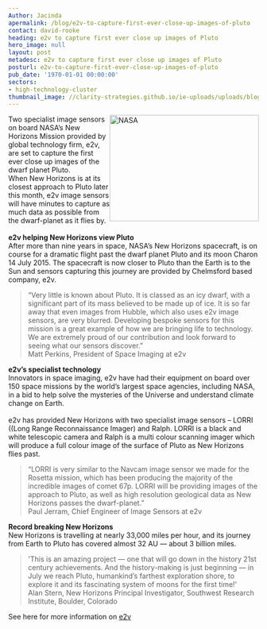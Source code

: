 ```yaml
---
Author: Jacinda
apermalink: /blog/e2v-to-capture-first-ever-close-up-images-of-pluto
contact: david-rooke
heading: e2v to capture first ever close up images of Pluto
hero_image: null
layout: post
metadesc: e2v to capture first ever close up images of Pluto
posturl: e2v-to-capture-first-ever-close-up-images-of-pluto
pub_date: '1970-01-01 00:00:00'
sectors:
- high-technology-cluster
thumbnail_image: //clarity-strategies.github.io/ie-uploads/uploads/blog/e2v_exterior_mini.jpg
---
```


<p><img alt='NASA's New Horizon mission to Pluto' src='//clarity-strategies.github.io/ie-uploads/uploads/blog/rsz_satelliteapproachingpluto.jpg' style='float:right; height:214px; width:300px'/>Two specialist image sensors on board NASA’s New Horizons Mission provided by global technology firm, e2v, are set to capture the first ever close up images of the dwarf planet Pluto.<br/>When New Horizons is at its closest approach to Pluto later this month, e2v image sensors will have minutes to capture as much data as possible from the dwarf-planet as it flies by.<br/><br/><strong>e2v helping New Horizons view Pluto</strong><br/>After more than nine years in space, NASA’s New Horizons spacecraft, is on course for a dramatic flight past the dwarf planet Pluto and its moon Charon 14 July 2015. The spacecraft is now closer to Pluto than the Earth is to the Sun and sensors capturing this journey are provided by Chelmsford based company, e2v.</p><blockquote><p>“Very little is known about Pluto. It is classed as an icy dwarf, with a significant part of its mass believed to be made up of ice. It is so far away that even images from Hubble, which also uses e2v image sensors, are very blurred. Developing bespoke sensors for this mission is a great example of how we are bringing life to technology. We are extremely proud of our contribution and look forward to seeing what our sensors discover.”<br/>Matt Perkins, President of Space Imaging at e2v</p></blockquote><p><strong>e2v’s specialist technology</strong><br/>Innovators in space imaging, e2v have had their equipment on board over 150 space missions by the world’s largest space agencies, including NASA, in a bid to help solve the mysteries of the Universe and understand climate change on Earth.<br/><br/>e2v has provided New Horizons with two specialist image sensors – LORRI ((Long Range Reconnaissance Imager) and Ralph. LORRI is a black and white telescopic camera and Ralph is a multi colour scanning imager which will produce a full colour image of the surface of Pluto as New Horizons flies past.</p><blockquote><p>“LORRI is very similar to the Navcam image sensor we made for the Rosetta mission, which has been producing the majority of the incredible images of comet 67p. LORRI will be providing images of the approach to Pluto, as well as high resolution geological data as New Horizons passes the dwarf-planet.”<br/>Paul Jerram, Chief Engineer of Image Sensors at e2v</p></blockquote><p><strong>Record breaking New Horizons</strong><br/>New Horizons is travelling at nearly 33,000 miles per hour, and its journey from Earth to Pluto has covered almost 32 AU — about 3 billion miles.</p><blockquote><p>'This is an amazing project — one that will go down in the history 21st century achievements. And the history-making is just beginning — in July we reach Pluto, humankind’s farthest exploration shore, to explore it and its fascinating system of moons for the first time!'<br/>Alan Stern, New Horizons Principal Investigator, Southwest Research Institute, Boulder, Colorado</p></blockquote><p>See here for more information on <a href='http://www.investessex.co.uk/studies/case-studies/e2v-technologies/' target='_blank'>e2v</a></p>